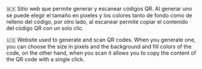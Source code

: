 🇲🇽 Sitio web que permite generar y escanear códigos QR. Al generar uno se puede elegir el tamaño en pixeles y los colores tanto de fondo como de relleno del código, 
   por otro lado, al escanear permite copiar el contenido del código QR con un solo clic.
   
🇺🇸 Website used to generate and scan QR codes. When you generate one, you can choose the size in pixels and the background and fill colors of the code, on the other hand, 
   when you scan it allows you to copy the content of the QR code with a single click.

